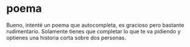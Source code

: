 # poema
Bueno, intenté un poema que autocompleta, es gracioso pero bastante rudimentario. 
Solamente tienes que completar lo que te va pidiendo y optienes una historia corta sobre dos personas. 
